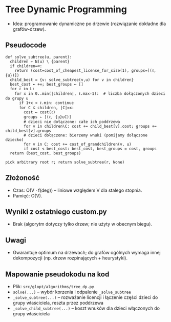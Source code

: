 # Tree Dynamic Programming

- Idea: programowanie dynamiczne po drzewie (rozwiązanie dokładne dla grafów-drzew).

## Pseudocode
```
def solve_subtree(u, parent):
  children ← N(u) \ {parent}
  if children=∅:
    return (cost=cost_of_cheapest_license_for_size(1), groups=[(ℓ,{u})])
  child_best = {v: solve_subtree(v,u) for v in children}
  best_cost ← +∞; best_groups ← []
  for ℓ in L:
    for x in 0..min(|children|, ℓ.max-1):  # liczba dołączonych dzieci do grupy u
      if 1+x < ℓ.min: continue
      for C ⊆ children, |C|=x:
        cost ← cost(ℓ)
        groups ← [(ℓ, {u}∪C)]
        # dzieci nie dołączone: całe ich poddrzewa
        for v in children\C: cost += child_best[v].cost; groups += child_best[v].groups
        # dzieci dołączone: bierzemy wnuki (pomijamy dołączone dziecko)
        for v in C: cost += cost_of_grandchildren(v, u)
        if cost < best_cost: best_cost, best_groups = cost, groups
  return (best_cost, best_groups)

pick arbitrary root r; return solve_subtree(r, None)
```

## Złożoność
- Czas: O(V · f(deg)) – liniowe względem V dla stałego stopnia.
- Pamięć: O(V).

## Wyniki z ostatniego custom.py
- Brak (algorytm dotyczy tylko drzew; nie użyty w obecnym biegu).

## Uwagi
- Gwarantuje optimum na drzewach; do grafów ogólnych wymaga innej dekompozycji (np. drzew rozpinających + heurystyki).

## Mapowanie pseudokodu na kod
- Plik: `src/glopt/algorithms/tree_dp.py`
- `solve(...)` – wybór korzenia i odpalenie `_solve_subtree`
- `_solve_subtree(...)` – rozważanie licencji i łączenie części dzieci do grupy właściciela, reszta przez poddrzewa
- `_solve_child_subtree(...)` – koszt wnuków dla dzieci włączonych do grupy właściciela

